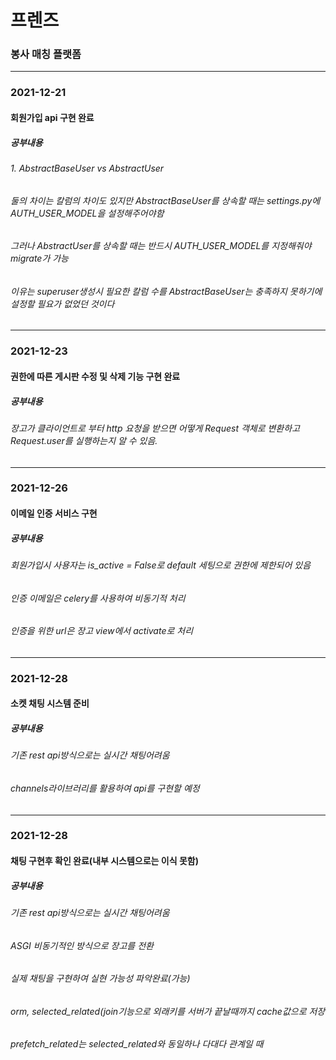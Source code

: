# 프렌즈
### 봉사 매칭 플랫폼

<hr/>

### 2021-12-21
#### 회원가입 api 구현 완료
##### 공부내용
###### 1. AbstractBaseUser vs AbstractUser
###### 둘의 차이는 칼럼의 차이도 있지만 AbstractBaseUser를 상속할 때는 settings.py에 AUTH_USER_MODEL을 설정해주어야함
###### 그러나 AbstractUser를 상속할 때는 반드시 AUTH_USER_MODEL를 지정해줘야 migrate가 가능
###### 이유는 superuser생성시 필요한 칼럼 수를 AbstractBaseUser는 충족하지 못하기에 설정할 필요가 없었던 것이다

<hr/>

### 2021-12-23
#### 권한에 따른 게시판 수정 및 삭제 기능 구현 완료
##### 공부내용
###### 장고가 클라이언트로 부터 http 요청을 받으면 어떻게 Request 객체로 변환하고 Request.user를 실행하는지 알 수 있음.

<hr/>

### 2021-12-26
#### 이메일 인증 서비스 구현
##### 공부내용
###### 회원가입시 사용자는 is_active = False로 default 세팅으로 권한에 제한되어 있음
###### 인증 이메일은 celery를 사용하여 비동기적 처리
###### 인증을 위한 url은 장고 view에서 activate로 처리

<hr/>

### 2021-12-28
#### 소켓 채팅 시스템 준비
##### 공부내용
###### 기존 rest api방식으로는 실시간 채팅어려움
###### channels라이브러리를 활용하여 api를 구현할 예정

<hr/>

### 2021-12-28
#### 채팅 구현후 확인 완료(내부 시스템으로는 이식 못함)
##### 공부내용
###### 기존 rest api방식으로는 실시간 채팅어려움
###### ASGI 비동기적인 방식으로 장고를 전환
###### 실제 채팅을 구현하여 실현 가능성 파악완료(가능)
###### orm, selected_related(join기능으로 외래키를 서버가 끝날때까지 cache값으로 저장
###### prefetch_related는 selected_related와 동일하나 다대다 관계일 때 
